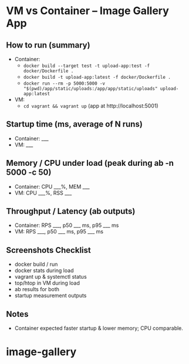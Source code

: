 # VM vs Container – Image Gallery App

## How to run (summary)
- Container:
  - `docker build --target test -t upload-app:test -f docker/Dockerfile .`
  - `docker build -t upload-app:latest -f docker/Dockerfile .`
  - `docker run --rm -p 5000:5000 -v "$(pwd)/app/static/uploads:/app/app/static/uploads" upload-app:latest`
- VM:
  - `cd vagrant && vagrant up` (app at http://localhost:5001)

## Startup time (ms, average of N runs)
- Container: ___
- VM: ___

## Memory / CPU under load (peak during ab -n 5000 -c 50)
- Container: CPU ___%, MEM ___
- VM: CPU ___%, RSS ___

## Throughput / Latency (ab outputs)
- Container: RPS ___, p50 ___ ms, p95 ___ ms
- VM: RPS ___, p50 ___ ms, p95 ___ ms

## Screenshots Checklist
- docker build / run
- docker stats during load
- vagrant up & systemctl status
- top/htop in VM during load
- ab results for both
- startup measurement outputs

## Notes
- Container expected faster startup & lower memory; CPU comparable.
# image-gallery
